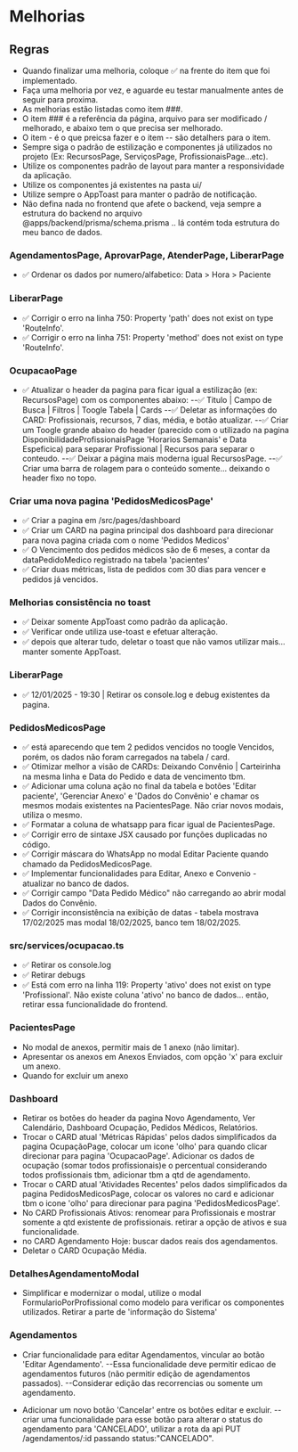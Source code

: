 # Melhorias

## Regras
- Quando finalizar uma melhoria, coloque ✅ na frente do item que foi implementado.
- Faça uma melhoria por vez, e aguarde eu testar manualmente antes de seguir para proxima.
- As melhorias estão listadas como item ###.
- O item ### é a referência da página, arquivo para ser modificado / melhorado, e abaixo tem o que precisa ser melhorado.
- O item - é o que preicsa fazer e o item -- são detalhers para o item.
- Sempre siga o padrão de estilização e componentes já utilizados no projeto (Ex: RecursosPage, ServiçosPage, ProfissionaisPage...etc).
- Utilize os componentes padrão de layout para manter a responsividade da aplicação.
- Utilize os componentes já existentes na pasta ui/
- Utilize sempre o AppToast para manter o padrão de notificação.
- Não defina nada no frontend que afete o backend, veja sempre a estrutura do backend no arquivo @apps/backend/prisma/schema.prisma .. lá contém toda estrutura do meu banco de dados.


### AgendamentosPage, AprovarPage, AtenderPage, LiberarPage
- ✅ Ordenar os dados por numero/alfabetico: Data > Hora > Paciente

### LiberarPage
- ✅ Corrigir o erro na linha 750: Property 'path' does not exist on type 'RouteInfo'.
- ✅ Corrigir o erro na linha 751: Property 'method' does not exist on type 'RouteInfo'.

### OcupacaoPage
- ✅ Atualizar o header da pagina para ficar igual a estilização (ex: RecursosPage) com os componentes abaixo:
--✅ Titulo | Campo de Busca | Filtros | Toogle Tabela | Cards
--✅ Deletar as informações do CARD: Profissionais, recursos, 7 dias, média, e botão atualizar.
--✅ Criar um Toogle grande abaixo do header (parecido com o utilizado na pagina DisponibilidadeProfissionaisPage 'Horarios Semanais' e Data Espeficica) para separar Profissional | Recursos para separar o conteudo.
--✅ Deixar a página mais moderna igual RecursosPage.
--✅ Criar uma barra de rolagem para o conteúdo somente... deixando o header fixo no topo.

### Criar uma nova pagina 'PedidosMedicosPage'
- ✅ Criar a pagina em /src/pages/dashboard
- ✅ Criar um CARD na pagina principal dos dashboard para direcionar para nova pagina criada com o nome 'Pedidos Medicos'
- ✅ O Vencimento dos pedidos médicos são de 6 meses, a contar da dataPedidoMedico registrado na tabela 'pacientes'
- ✅ Criar duas métricas, lista de  pedidos com 30 dias para vencer e pedidos já vencidos.

### Melhorias consistência no toast
- ✅ Deixar somente AppToast como padrão da aplicação.
- ✅ Verificar onde utiliza use-toast e efetuar alteração.
- ✅ depois que alterar tudo, deletar o toast que não vamos utilizar mais... manter somente AppToast.

### LiberarPage
- ✅ 12/01/2025 - 19:30 | Retirar os console.log e debug existentes da pagina.

### PedidosMedicosPage
- ✅ está aparecendo que tem 2 pedidos vencidos no toogle Vencidos, porém, os dados não foram carregados na tabela / card.
- ✅ Otimizar melhor a visão de CARDs: Deixando Convênio | Carteirinha na mesma linha e Data do Pedido e data de vencimento tbm.
- ✅ Adicionar uma coluna ação no final da tabela e botões 'Editar paciente', 'Gerenciar Anexo' e 'Dados do Convênio' e chamar os mesmos modais existentes na PacientesPage. Não criar novos modais, utiliza o mesmo.
- ✅ Formatar a coluna de whatsapp para ficar igual de PacientesPage.
- ✅ Corrigir erro de sintaxe JSX causado por funções duplicadas no código.
- ✅ Corrigir máscara do WhatsApp no modal Editar Paciente quando chamado da PedidosMedicosPage.
- ✅ Implementar funcionalidades para Editar, Anexo e Convenio - atualizar no banco de dados.
- ✅ Corrigir campo "Data Pedido Médico" não carregando ao abrir modal Dados do Convênio.
- ✅ Corrigir inconsistência na exibição de datas - tabela mostrava 17/02/2025 mas modal 18/02/2025, banco tem 18/02/2025.

### src/services/ocupacao.ts
- ✅ Retirar os console.log
- ✅ Retirar debugs
- ✅ Está com erro na linha 119: Property 'ativo' does not exist on type 'Profissional'. Não existe coluna 'ativo' no banco de dados... então, retirar essa funcionalidade do frontend.

### PacientesPage
- No modal de anexos, permitir mais de 1 anexo (não limitar).
- Apresentar os anexos em Anexos Enviados, com opção 'x' para excluir um anexo.
- Quando for excluir um anexo

### Dashboard
- Retirar os botões do header da pagina Novo Agendamento, Ver Calendário, Dashboard Ocupação, Pedidos Médicos, Relatórios.
- Trocar o CARD atual 'Métricas Rápidas' pelos dados simplificados da pagina OcupaçãoPage, colocar um icone 'olho' para quando clicar direcionar para pagina 'OcupacaoPage'. Adicionar os dados de ocupação (somar todos profissionais)e o percentual considerando todos profissionais tbm, adicionar tbm a qtd de agendamento.
- Trocar o CARD atual 'Atividades Recentes' pelos dados simplificados da pagina PedidosMedicosPage, colocar os valores no card e adicionar tbm o icone 'olho' para direcionar para pagina 'PedidosMedicosPage'.
- No CARD Profissionais Ativos: renomear para Profissionais e mostrar somente a qtd existente de profissionais. retirar a opção de ativos e sua funcionalidade.
- no CARD Agendamento Hoje: buscar dados reais dos agendamentos.
- Deletar o CARD Ocupação Média.

### DetalhesAgendamentoModal
- Simplificar e modernizar o modal, utilize o modal FormularioPorProfissional como modelo para verificar os componentes utilizados. Retirar a parte de 'informação do Sistema'

### Agendamentos
- Criar funcionalidade para editar Agendamentos, vincular ao botão 'Editar Agendamento'.
--Essa funcionalidade deve permitir edicao de agendamentos futuros (não permitir edição de agendamentos passados).
--Considerar edição das recorrencias ou somente um agendamento.

- Adicionar um novo botão 'Cancelar' entre os botões editar e excluir.
--criar uma funcionalidade para esse botão para alterar o status do agendamento para 'CANCELADO', utilizar a rota da api PUT /agendamentos/:id passando status:"CANCELADO".